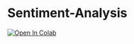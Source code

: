 # Sentiment-Analysis

[![Open In Colab](https://colab.research.google.com/assets/colab-badge.svg)](https://colab.research.google.com/drive/1rtLPCFXXEkW0uOgMB4Vvkhd_sRzMLi7i)
